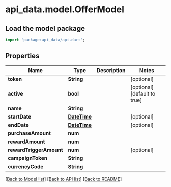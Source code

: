 # api_data.model.OfferModel

## Load the model package
```dart
import 'package:api_data/api.dart';
```

## Properties
Name | Type | Description | Notes
------------ | ------------- | ------------- | -------------
**token** | **String** |  | [optional] 
**active** | **bool** |  | [optional] [default to true]
**name** | **String** |  | 
**startDate** | [**DateTime**](DateTime.md) |  | [optional] 
**endDate** | [**DateTime**](DateTime.md) |  | [optional] 
**purchaseAmount** | **num** |  | 
**rewardAmount** | **num** |  | 
**rewardTriggerAmount** | **num** |  | [optional] 
**campaignToken** | **String** |  | 
**currencyCode** | **String** |  | 

[[Back to Model list]](../README.md#documentation-for-models) [[Back to API list]](../README.md#documentation-for-api-endpoints) [[Back to README]](../README.md)


